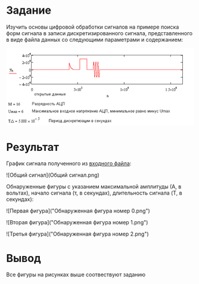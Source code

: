 # Задание

Изучить основы цифровой обработки сигналов на примере поиска форм сигнала в записи дискретизированного сигнала, представленного в виде файла данных со следующими параметрами и содержанием:

![Задание](DSP_Lab_01_File_Var_10_Att_2.png)

# Результат

График сигнала полученного из [входного файла](DSP_Lab_01_File_Var_10_Att_2.dat):

![Общий сигнал](Общий сигнал.png)

Обнаруженные фигуры с указанием максимальной амплитуды (А, в вольтах), начало сигнала (τ, в секундах), длительность сигнала (T, в секундах):

![Первая фигура]("Обнаруженная фигура номер 0.png")

![Вторая фигура]("Обнаруженная фигура номер 1.png")

![Третья фигура]("Обнаруженная фигура номер 2.png")

# Вывод

Все фигуры на рисунках выше соотвествуют заданию
